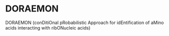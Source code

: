 # DORAEMON
DORAEMON (conDitiOnal pRobabilistic Approach for idEntification of aMino acids interacting with ribONucleic acids)
